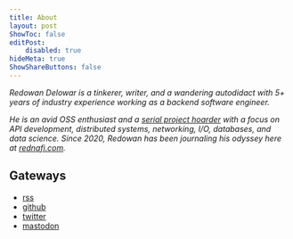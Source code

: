 ```yaml
---
title: About
layout: post
ShowToc: false
editPost:
    disabled: true
hideMeta: true
ShowShareButtons: false
---
```


*Redowan Delowar is a tinkerer, writer, and a wandering autodidact with 5+ years of
industry experience working as a backend software engineer.*

*He is an avid OSS enthusiast and a [serial project hoarder] with a focus on API
development, distributed systems, networking, I/O, databases, and data science. Since
2020, Redowan has been journaling his odyssey here at [rednafi.com].*

## Gateways

* [rss]
* [github]
* [twitter]
* [mastodon]


[rednafi.com]: /
[serial project hoarder]: https://simonwillison.net/2022/Nov/26/productivity/#:~:text=strategies%20for%20the-,serial%20project%20hoarder,-I%20gave%20a
[rss]: https://rednafi.com/index.xml
[github]: https://github.com/rednafi
[twitter]: https://twitter.com/rednafi
[mastodon]: https://fosstodon.org/@rednafi

